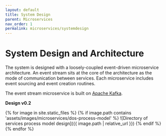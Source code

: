 ```yaml
---
layout: default
title: System Design
parent: Microservices
nav_order: 1
permalink: microservices/systemdesign
---
```


# System Design and Architecture

The system is designed with a loosely-coupled event-driven microservice architecture. An event stream sits at the core of the architecture as the mode of communication between services. Each microservice includes event sourcing and event creation routines.

The event stream microservice is built on [Apache Kafka](https://kafka.apache.org/).

**Design v0.2**

{% for image in site.static_files %}
  {% if image.path contains 'assets/images/microservices/dos-process-model' %}
  ![Directory of services process model design]({{ image.path | relative_url }})
  {% endif %}
{% endfor %}
